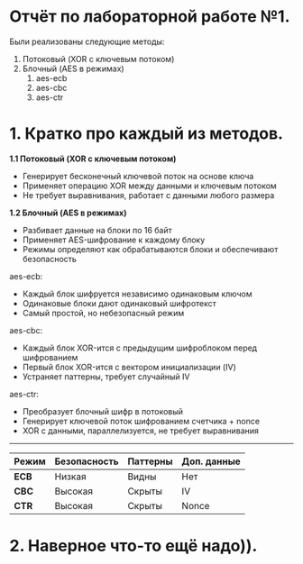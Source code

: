 # **Отчёт по лабораторной работе №1.**

Были реализованы следующие методы:
1) Потоковый (XOR с ключевым потоком)
2) Блочный (AES в режимах)
    1) aes-ecb
    2) aes-cbc
    3) aes-ctr

# 1. **Кратко про каждый из методов.** 

**1.1 Потоковый (XOR с ключевым потоком)**
- Генерирует бесконечный ключевой поток на основе ключа
- Применяет операцию XOR между данными и ключевым потоком
- Не требует выравнивания, работает с данными любого размера

**1.2 Блочный (AES в режимах)**
- Разбивает данные на блоки по 16 байт
- Применяет AES-шифрование к каждому блоку
- Режимы определяют как обрабатываются блоки и обеспечивают безопасность

aes-ecb:
- Каждый блок шифруется независимо одинаковым ключом
- Одинаковые блоки дают одинаковый шифротекст
- Самый простой, но небезопасный режим

aes-cbc:
- Каждый блок XOR-ится с предыдущим шифроблоком перед шифрованием
- Первый блок XOR-ится с вектором инициализации (IV)
- Устраняет паттерны, требует случайный IV

aes-ctr:
- Преобразует блочный шифр в потоковый
- Генерирует ключевой поток шифрованием счетчика + nonce
- XOR с данными, параллелизуется, не требует выравнивания

---

| Режим | Безопасность | Паттерны | Доп. данные |
|-------|--------------|----------|-------------|
| **ECB** | Низкая |  Видны | Нет |
| **CBC** | Высокая |  Скрыты | IV |
| **CTR** | Высокая | Скрыты | Nonce |

# 2. **Наверное что-то ещё надо)).** 